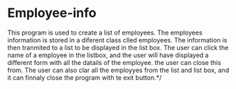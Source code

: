 # Employee-info
This program is used to create a list of employees. The employees information is stored in a diferent class clled employees.  The information is then tranmited to a list to be displayed in the list box. The user can click the name of a employee in the listbox,  and the user will have displayed a different form with all the datails of the employee. the user can close this from.  The user can also clar all the employyes from the list and list box, and it can finnaly close the program with te exit button.*/

